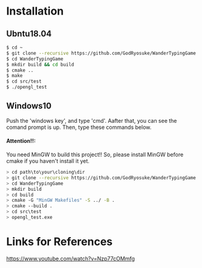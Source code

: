 # Installation
## Ubntu18.04
```bash
$ cd ~
$ git clone --recursive https://github.com/GodRyosuke/WanderTypingGame.git
$ cd WanderTypingGame
$ mkdir build && cd build
$ cmake ..
$ make
$ cd src/test
$ ./opengl_test
```

## Windows10
Push the 'windows key', and type 'cmd'. Aafter that, you can see the comand prompt is up.
Then, type these commands below.
#### Attention!!:
You need MinGW to build this project!!
So, please install MinGW before cmake if you haven't install it yet.

```bash
> cd path\to\your\cloning\dir
> git clone --recursive https://github.com/GodRyosuke/WanderTypingGame.git
> cd WanderTypingGame
> mkdir build
> cd build
> cmake -G "MinGW Makefiles" -S ../ -B .
> cmake --build .
> cd src\test
> opengl_test.exe
```

# Links for References

https://www.youtube.com/watch?v=Nzp77cOMmfg
